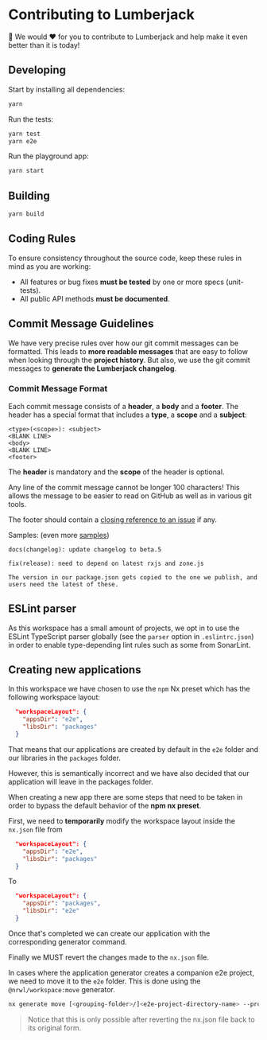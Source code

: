 # Contributing to Lumberjack

🙏 We would ❤️ for you to contribute to Lumberjack and help make it even better than it is today!

## Developing

Start by installing all dependencies:

```bash
yarn
```

Run the tests:

```bash
yarn test
yarn e2e
```

Run the playground app:

```bash
yarn start
```

## Building

```bash
yarn build
```

## <a name="rules"></a> Coding Rules

To ensure consistency throughout the source code, keep these rules in mind as you are working:

- All features or bug fixes **must be tested** by one or more specs (unit-tests).
- All public API methods **must be documented**.

## <a name="commit"></a> Commit Message Guidelines

We have very precise rules over how our git commit messages can be formatted. This leads to **more
readable messages** that are easy to follow when looking through the **project history**. But also,
we use the git commit messages to **generate the Lumberjack changelog**.

### Commit Message Format

Each commit message consists of a **header**, a **body** and a **footer**. The header has a special
format that includes a **type**, a **scope** and a **subject**:

```
<type>(<scope>): <subject>
<BLANK LINE>
<body>
<BLANK LINE>
<footer>
```

The **header** is mandatory and the **scope** of the header is optional.

Any line of the commit message cannot be longer 100 characters! This allows the message to be easier
to read on GitHub as well as in various git tools.

The footer should contain a [closing reference to an issue](https://help.github.com/articles/closing-issues-via-commit-messages/) if any.

Samples: (even more [samples](https://github.com/angular/angular/commits/master))

```
docs(changelog): update changelog to beta.5
```

```
fix(release): need to depend on latest rxjs and zone.js

The version in our package.json gets copied to the one we publish, and users need the latest of these.
```

## ESLint parser

As this workspace has a small amount of projects, we opt in to use the ESLint TypeScript parser globally (see the `parser` option in `.eslintrc.json`) in order to enable type-depending lint rules such as some from SonarLint.

## Creating new applications

In this workspace we have chosen to use the `npm` Nx preset which has the following workspace layout:

```json
  "workspaceLayout": {
    "appsDir": "e2e",
    "libsDir": "packages"
  }
```

That means that our applications are created by default in the `e2e` folder and our libraries in the `packages` folder.

However, this is semantically incorrect and we have also decided that our application will leave in the packages folder.

When creating a new app there are some steps that need to be taken in order to bypass the default behavior of the **npm nx preset**.

First, we need to **temporarily** modify the workspace layout inside the `nx.json` file from

```json
  "workspaceLayout": {
    "appsDir": "e2e",
    "libsDir": "packages"
  }
```

To

```json
  "workspaceLayout": {
    "appsDir": "packages",
    "libsDir": "e2e"
  }
```

Once that's completed we can create our application with the corresponding generator command.

Finally we MUST revert the changes made to the `nx.json` file.

In cases where the application generator creates a companion e2e project, we need to move it to the `e2e` folder. This is done using the `@nrwl/workspace:move` generator.

```bash
nx generate move [<grouping-folder>/]<e2e-project-directory-name> --project-name=<e2e-project-name>
```

> Notice that this is only possible after reverting the nx.json file back to its original form.
